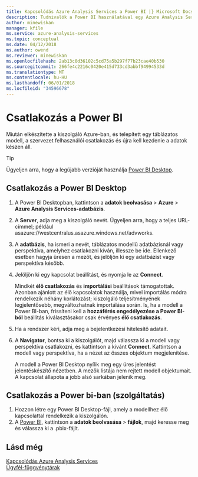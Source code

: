 ```yaml
---
title: Kapcsolódás Azure Analysis Services a Power BI |} Microsoft Docs
description: Tudnivalók a Power BI használatával egy Azure Analysis Services-kiszolgálóhoz csatlakoznak.
author: minewiskan
manager: kfile
ms.service: azure-analysis-services
ms.topic: conceptual
ms.date: 04/12/2018
ms.author: owend
ms.reviewer: minewiskan
ms.openlocfilehash: 2ab13c0d36102c5cd75a5b297f77b23cae40b530
ms.sourcegitcommit: 266fe4c2216c0420e415d733cd3abbf94994533d
ms.translationtype: MT
ms.contentlocale: hu-HU
ms.lasthandoff: 06/01/2018
ms.locfileid: "34596678"
---
```

# <a name="connect-with-power-bi"></a>Csatlakozás a Power BI

Miután elkészítette a kiszolgáló Azure-ban, és telepített egy táblázatos modell, a szervezet felhasználói csatlakozás és újra kell kezdenie a adatok készen áll. 

> [!TIP]
> Ügyeljen arra, hogy a legújabb verzióját használja [Power BI Desktop](https://powerbi.microsoft.com/desktop/).
> 
> 
  
## <a name="connect-in-power-bi-desktop"></a>Csatlakozás a Power BI Desktop

1. A Power BI Desktopban, kattintson a **adatok beolvasása** > **Azure** > **Azure Analysis Services-adatbázis**.

2. A **Server**, adja meg a kiszolgáló nevét. Ügyeljen arra, hogy a teljes URL-címmel; például asazure://westcentralus.asazure.windows.net/advworks.

3. A **adatbázis**, ha ismeri a nevét, táblázatos modellű adatbázisnál vagy perspektíva, amelyhez csatlakozni kíván, illessze be ide. Ellenkező esetben hagyja üresen a mezőt, és jelöljön ki egy adatbázist vagy perspektíva később.

4. Jelöljön ki egy kapcsolat beállítást, és nyomja le az **Connect**. 

    Mindkét **élő csatlakozás** és **importálási** beállítások támogatottak. Azonban ajánlott az élő kapcsolatok használja, mivel importálás módra rendelkezik néhány korlátozást; kiszolgáló teljesítményének legjelentősebb, megváltozhatnak importálása során. Is, ha a modell a Power BI-ban, frissíteni kell a **hozzáférés engedélyezése a Power BI-ból** beállítás kiválasztásakor csak érvényes **élő csatlakozás**.

5. Ha a rendszer kéri, adja meg a bejelentkezési hitelesítő adatait. 

6. A **Navigator**, bontsa ki a kiszolgálót, majd válassza ki a modell vagy perspektíva csatlakozni, és kattintson a kívánt **Connect**. Kattintson a modell vagy perspektíva, ha a nézet az összes objektum megjelenítése.

    A modell a Power BI Desktop nyílik meg egy üres jelentést jelentéskészítő nézetben. A mezők listája nem rejtett modell objektumait. A kapcsolat állapota a jobb alsó sarkában jelenik meg.

## <a name="connect-in-power-bi-service"></a>Csatlakozás a Power bi-ban (szolgáltatás)

1. Hozzon létre egy Power BI Desktop-fájl, amely a modellhez élő kapcsolattal rendelkezik a kiszolgálón.
2. A [Power BI](https://powerbi.microsoft.com), kattintson a **adatok beolvasása** > **fájlok**, majd keresse meg és válassza ki a .pbix-fájlt.



## <a name="see-also"></a>Lásd még
[Kapcsolódás Azure Analysis Services](analysis-services-connect.md)   
[Ügyfél-függvénytárak](analysis-services-data-providers.md)

